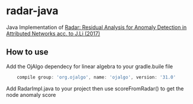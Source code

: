 # radar-java
Java Implementation of [Radar: Residual Analysis for Anomaly Detection in Attributed Networks acc. to J.Li (2017)](http://www.public.asu.edu/~jundongl/paper/IJCAI17_Radar.pdf)

## How to use
Add the OjAlgo dependecy for linear algebra to your gradle.buile file
```groovy
	compile group: 'org.ojalgo', name: 'ojalgo', version: '31.0'
```
Add RadarImpl.java to your project then use scoreFromRadar() to get the node anomaly score
